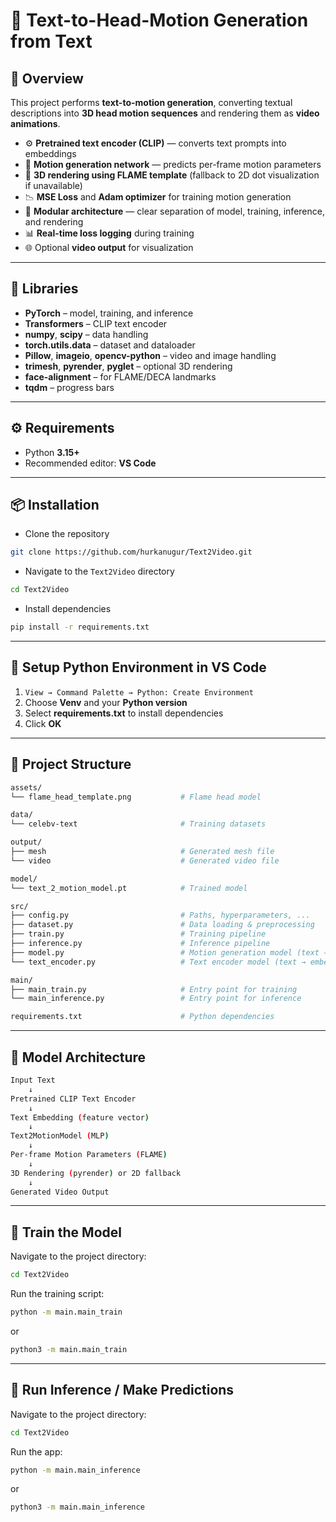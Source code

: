 # 🧠 Text-to-Head-Motion Generation from Text

## 📖 Overview
This project performs **text-to-motion generation**, converting textual descriptions into **3D head motion sequences** and rendering them as **video animations**.  

- ⚙️ **Pretrained text encoder (CLIP)** — converts text prompts into embeddings  
- 🎯 **Motion generation network** — predicts per-frame motion parameters  
- 🎥 **3D rendering using FLAME template** (fallback to 2D dot visualization if unavailable)  
- 📉 **MSE Loss** and **Adam optimizer** for training motion generation  
- 🧱 **Modular architecture** — clear separation of model, training, inference, and rendering  
- 📊 **Real-time loss logging** during training  
- 🌐 Optional **video output** for visualization  

---

## 🧩 Libraries
- **PyTorch** – model, training, and inference  
- **Transformers** – CLIP text encoder  
- **numpy**, **scipy** – data handling  
- **torch.utils.data** – dataset and dataloader  
- **Pillow**, **imageio**, **opencv-python** – video and image handling  
- **trimesh**, **pyrender**, **pyglet** – optional 3D rendering  
- **face-alignment** – for FLAME/DECA landmarks  
- **tqdm** – progress bars  

---

## ⚙️ Requirements

- Python **3.15+**
- Recommended editor: **VS Code**

---

## 📦 Installation

- Clone the repository
```bash
git clone https://github.com/hurkanugur/Text2Video.git
```

- Navigate to the `Text2Video` directory
```bash
cd Text2Video
```

- Install dependencies
```bash
pip install -r requirements.txt
```

---

## 🔧 Setup Python Environment in VS Code

1. `View → Command Palette → Python: Create Environment`  
2. Choose **Venv** and your **Python version**  
3. Select **requirements.txt** to install dependencies  
4. Click **OK**

---

## 📂 Project Structure

```bash
assets/
└── flame_head_template.png           # Flame head model

data/
└── celebv-text                       # Training datasets

output/
├── mesh                              # Generated mesh file
└── video                             # Generated video file

model/
└── text_2_motion_model.pt            # Trained model

src/
├── config.py                         # Paths, hyperparameters, ...
├── dataset.py                        # Data loading & preprocessing
├── train.py                          # Training pipeline
├── inference.py                      # Inference pipeline
├── model.py                          # Motion generation model (text → motion parameters)
└── text_encoder.py                   # Text encoder model (text → embeddings)

main/
├── main_train.py                     # Entry point for training
└── main_inference.py                 # Entry point for inference

requirements.txt                      # Python dependencies
```

---

## 📂 Model Architecture

```bash
Input Text
    ↓
Pretrained CLIP Text Encoder
    ↓
Text Embedding (feature vector)
    ↓
Text2MotionModel (MLP)
    ↓
Per-frame Motion Parameters (FLAME)
    ↓
3D Rendering (pyrender) or 2D fallback
    ↓
Generated Video Output
```

---

## 📂 Train the Model
Navigate to the project directory:
```bash
cd Text2Video
```

Run the training script:
```bash
python -m main.main_train
```
or
```bash
python3 -m main.main_train
```

---

## 📂 Run Inference / Make Predictions
Navigate to the project directory:
```bash
cd Text2Video
```

Run the app:
```bash
python -m main.main_inference
```
or
```bash
python3 -m main.main_inference
```
